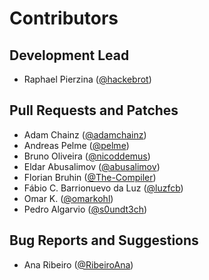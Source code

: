 Contributors
============

Development Lead
----------------

- Raphael Pierzina ([@hackebrot])

Pull Requests and Patches
-------------------------

- Adam Chainz ([@adamchainz])
- Andreas Pelme ([@pelme])
- Bruno Oliveira ([@nicoddemus])
- Eldar Abusalimov ([@abusalimov])
- Florian Bruhin ([@The-Compiler])
- Fábio C. Barrionuevo da Luz ([@luzfcb])
- Omar K. ([@omarkohl])
- Pedro Algarvio ([@s0undt3ch])

Bug Reports and Suggestions
---------------------------

- Ana Ribeiro ([@RibeiroAna])

  [@RibeiroAna]: https://github.com/RibeiroAna
  [@The-Compiler]: https://github.com/The-Compiler
  [@abusalimov]: https://github.com/abusalimov
  [@adamchainz]: https://github.com/adamchainz
  [@hackebrot]: https://github.com/hackebrot
  [@luzfcb]: https://github.com/luzfcb
  [@nicoddemus]: https://github.com/nicoddemus
  [@omarkohl]: https://github.com/omarkohl
  [@pelme]: https://github.com/pelme
  [@s0undt3ch]: https://github.com/s0undt3ch
